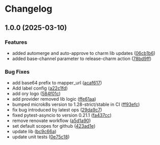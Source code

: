 # Changelog

## 1.0.0 (2025-03-10)


### Features

* added automerge and auto-approve to charm lib updates ([06cb1b6](https://github.com/canonical/kratos-external-idp-integrator/commit/06cb1b61a7db788785ba7e301f467dbeb3aa3d23))
* added base-channel parameter to release-charm action ([78bd9ff](https://github.com/canonical/kratos-external-idp-integrator/commit/78bd9ff1ff7af1bc7600ced7973a8ad55680cba3))


### Bug Fixes

* add base64 prefix to mapper_url ([acaf617](https://github.com/canonical/kratos-external-idp-integrator/commit/acaf617c0fd139f31f153f58e5efeb078a7cf698))
* Add label config ([a22c1fd](https://github.com/canonical/kratos-external-idp-integrator/commit/a22c1fd83015eedd5a826ef688c242bed0eaa87d))
* add ory logo ([584f01c](https://github.com/canonical/kratos-external-idp-integrator/commit/584f01cfd8b670eba063f41b74328642b322ef47))
* add provider removed lib logic ([ffe61aa](https://github.com/canonical/kratos-external-idp-integrator/commit/ffe61aa026034519fdd7bd33445c8de2e5756a8c))
* bumped microk8s version to 1.28-strict/stable in CI ([ff93efc](https://github.com/canonical/kratos-external-idp-integrator/commit/ff93efc58ef31b0472efd72dc6d912c7bd060952))
* fix bug introduced by latest ops ([29da9c7](https://github.com/canonical/kratos-external-idp-integrator/commit/29da9c75ac535c2faffe4e5b3d0ebc0f9f716ca3))
* fixed pytest-asyncio to version 0.21.1 ([fa437cc](https://github.com/canonical/kratos-external-idp-integrator/commit/fa437cc24f3fd9d35e98a4769dd7d758e85f05fd))
* remove renovate workflow ([a5d1a90](https://github.com/canonical/kratos-external-idp-integrator/commit/a5d1a908644983fff754152c3e10064f82b6d3df))
* set default scopes for github ([423ad1e](https://github.com/canonical/kratos-external-idp-integrator/commit/423ad1eb888b7207fa379385e5cd18436d92d9eb))
* update lib ([bc9c66a](https://github.com/canonical/kratos-external-idp-integrator/commit/bc9c66af3dd8130ecd29c028e9e03ce8a0628435))
* update unit tests ([0e75c18](https://github.com/canonical/kratos-external-idp-integrator/commit/0e75c18c515f2519c2780e3d4a250737053ca3e7))
